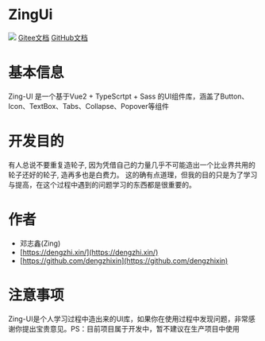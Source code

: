 # ZingUi
<a target="_black" href="https://travis-ci.org/github/dengzhixin/zing-ui"><img src="https://api.travis-ci.org/dengzhixin/zing-ui.svg?branch=vue2"/></a>
[Gitee文档](http://dengzhixin.gitee.io/zing-ui/guide/quickStart.html)
[GitHub文档](https://dengzhixin.github.io/zing-ui/guide/introduction.html)

# 基本信息
Zing-UI 是一个基于Vue2 + TypeScrtpt + Sass 的UI组件库，涵盖了Button、Icon、TextBox、Tabs、Collapse、Popover等组件
# 开发目的
有人总说不要重复造轮子, 因为凭借自己的力量几乎不可能造出一个比业界共用的轮子还好的轮子, 造再多也是白费力。
这的确有点道理，但我的目的只是为了学习与提高，在这个过程中遇到的问题学习的东西都是很重要的。

# 作者
* 邓志鑫(Zing)
* [https://dengzhi.xin/](https://dengzhi.xin/)
* [https://github.com/dengzhixin](https://github.com/dengzhixin)
# 注意事项
Zing-UI是个人学习过程中造出来的UI库，如果你在使用过程中发现问题，非常感谢你提出宝贵意见。PS：目前项目属于开发中，暂不建议在生产项目中使用
